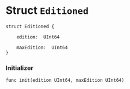 # Struct `Editioned`

```cadence
struct Editioned {

    edition:  UInt64

    maxEdition:  UInt64
}
```


### Initializer

```cadence
func init(edition UInt64, maxEdition UInt64)
```



